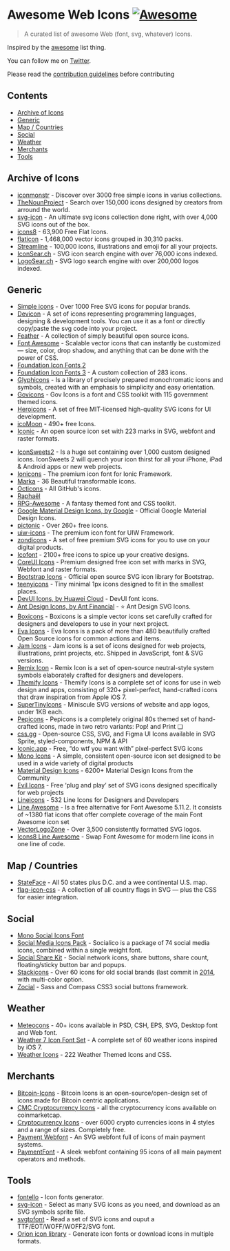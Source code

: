 # Awesome Web Icons [![Awesome](https://awesome.re/badge.svg)](https://awesome.re)

> A curated list of awesome Web (font, svg, whatever) Icons.

Inspired by the [awesome](https://github.com/sindresorhus/awesome) list thing.

You can follow me on [Twitter](https://twitter.com/vkarampinis).

Please read the [contribution guidelines](contributing.md) before contributing

## Contents

- [Archive of Icons](#archive-of-icons)
- [Generic](#generic)
- [Map / Countries](#map--countries)
- [Social](#social)
- [Weather](#weather)
- [Merchants](#merchants)
- [Tools](#tools)

## Archive of Icons
- [iconmonstr](http://iconmonstr.com/) - Discover over 3000  free simple icons in varius collections.
- [TheNounProject](https://thenounproject.com/) - Search over 150,000 icons designed by creators from arround the world.
- [svg-icon](https://github.com/leungwensen/svg-icon) - An ultimate svg icons collection done right, with over 4,000 SVG icons out of the box.
- [icons8](https://icons8.com/) - 63,900 Free Flat Icons.
- [flaticon](https://www.flaticon.com/) - 1,468,000 vector icons grouped in 30,310 packs.
- [Streamline](https://streamlinehq.com/) - 100,000 icons, illustrations and emoji for all your projects.
- [IconSear.ch](https://iconsear.ch/search.html) - SVG icon search engine with over 76,000 icons indexed.
- [LogoSear.ch](https://logosear.ch/search.html) - SVG logo search engine with over 200,000 logos indexed.

## Generic
- [Simple icons](https://simpleicons.org/) - Over 1000 Free SVG icons for popular brands.
- [Devicon](https://konpa.github.io/devicon/) - A set of icons representing programming languages, designing & development tools. You can use it as a font or directly copy/paste the svg code into your project.
- [Feather](https://feathericons.com/) - A collection of simply beautiful open source icons.
- [Font Awesome](http://fontawesome.io/) - Scalable vector icons that can instantly be customized — size, color, drop shadow, and anything that can be done with the power of CSS.
- [Foundation Icon Fonts 2](http://zurb.com/playground/foundation-icons)
- [Foundation Icon Fonts 3](http://zurb.com/playground/foundation-icon-fonts-3) - A custom collection of 283 icons.
- [Glyphicons](http://glyphicons.com/) - Is a library of precisely prepared monochromatic icons and symbols, created with an emphasis to simplicity and easy orientation.
- [Govicons](http://govicons.io/) - Gov Icons is a font and CSS toolkit with 115 government themed icons.
- [Heroicons](https://github.com/refactoringui/heroicons) - A set of free MIT-licensed high-quality SVG icons for UI development.
- [icoMoon](https://icomoon.io) - 490+ free Icons.
- [Iconic](https://useiconic.com/open/) - An open source icon set with 223 marks in SVG, webfont and raster formats.
<!--lint disable awesome-list-item-->
- [IconSweets2](https://www.designbombs.com/iconsweets2/) - Is a huge set containing over 1,000 custom designed icons. IconSweets 2 will quench your icon thirst for all your iPhone, iPad & Android apps or new web projects.
- [Ionicons](http://ionicons.com/) - The premium icon font for Ionic Framework.
- [Marka](http://fian.my.id/marka/) - 36 Beautiful transformable icons.
- [Octicons](https://octicons.github.com/) - All GitHub's icons.
- [Raphaël](http://icons.marekventur.com/)
- [RPG-Awesome](https://nagoshiashumari.github.io/Rpg-Awesome/) - A fantasy themed font and CSS toolkit.
- [Google Material Design Icons, by Google](https://design.google.com/icons/) - Official Google Material Design Icons.
- [pictonic](https://pictonic.co) - Over 260+ free icons.
- [uiw-icons](https://uiwjs.github.io/icons) - The premium icon font for UIW Framework.
- [zondicons](http://www.zondicons.com/) - A set of free premium SVG icons for you to use on your digital products.
- [Icofont](https://icofont.com/) - 2100+ free icons to spice up your creative designs.
- [CoreUI Icons](https://coreui.io/icons/free/) - Premium designed free icon set with marks in SVG, Webfont and raster formats.
- [Bootstrap Icons](https://icons.getbootstrap.com/) - Official open source SVG icon library for Bootstrap.
- [teenyicons](https://teenyicons.com/) - Tiny minimal 1px icons designed to fit in the smallest places.
- [DevUI Icons, by Huawei Cloud](https://github.com/DevCloudFE/devui-icons) - DevUI font icons.
- [Ant Design Icons, by Ant Financial](https://ant.design/components/icon/) - ⭐ Ant Design SVG Icons.
- [Boxicons](https://boxicons.com/) - Boxicons is a simple vector icons set carefully crafted for designers and developers to use in your next project.
- [Eva Icons](https://akveo.github.io/eva-icons) - Eva Icons is a pack of more than 480 beautifully crafted Open Source icons for common actions and items.
- [Jam Icons](https://jam-icons.com/) - Jam icons is a set of icons designed for web projects, illustrations, print projects, etc. Shipped in JavaScript, font & SVG versions.
- [Remix Icon](https://remixicon.com/) - Remix Icon is a set of open-source neutral-style system symbols elaborately crafted for designers and developers.
- [Themify Icons](https://themify.me/themify-icons) - Themify Icons is a complete set of icons for use in web design and apps, consisting of 320+ pixel-perfect, hand-crafted icons that draw inspiration from Apple iOS 7.
- [SuperTinyIcons](https://github.com/edent/SuperTinyIcons) - Miniscule SVG versions of website and app logos, under 1KB each.
- [Pepicons](https://pepicons.com) - Pepicons is a completely original 80s themed set of hand-crafted icons, made in two retro variants: Pop! and Print ❏
- [css.gg](https://css.gg/) - Open-source CSS, SVG, and Figma UI Icons available in SVG Sprite, styled-components, NPM & API
- [Iconic.app](https://iconic.app/) - Free, “do wtf you want with” pixel-perfect SVG icons
- [Mono Icons](https://icons.mono.company) - A simple, consistent open-source icon set designed to be used in a wide variety of digital products
- [Material Design Icons](https://github.com/Templarian/MaterialDesign) - 6200+ Material Design Icons from the Community
- [Evil Icons](https://github.com/evil-icons/evil-icons) - Free ‘plug and play’ set of SVG icons designed specifically for web projects
- [Lineicons](https://lineicons.com/) - 532 Line Icons for Designers and Developers
- [Line Awesome](https://icons8.com/line-awesome) - Is a free alternative for Font Awesome 5.11.2. It consists of ~1380 flat icons that offer complete coverage of the main Font Awesome icon set
- [VectorLogoZone](https://www.vectorlogo.zone/) - Over 3,500 consistently formatted SVG logos.
- [Icons8 Line Awesome](https://github.com/icons8/line-awesome) - Swap Font Awesome for modern line icons in one line of code.

## Map / Countries
- [StateFace](http://propublica.github.io/stateface/) - All 50 states plus D.C. and a wee continental U.S. map.
- [flag-icon-css](http://lipis.github.io/flag-icon-css/) - A collection of all country flags in SVG — plus the CSS for easier integration.

## Social
- [Mono Social Icons Font](http://drinchev.github.io/monosocialiconsfont/)
- [Social Media Icons Pack](https://www.fontfabric.com/fonts/social-media-icons-pack/) - Socialico is a package of 74 social media icons, combined within a single weight font.
- [Social Share Kit](http://socialsharekit.com/) - Social network icons, share buttons, share count, floating/sticky button bar and popups.
- [Stackicons](http://stackicons.com/) - Over 60 icons for old social brands (last commit in [2014](https://github.com/parkerbennett/stackicons), with multi-color option.
- [Zocial](https://github.com/adamstac/zocial) - Sass and Compass CSS3 social buttons framework.

## Weather
- [Meteocons](http://www.alessioatzeni.com/meteocons/) - 40+ icons available in PSD, CSH, EPS, SVG, Desktop font and Web font.
- [Weather 7 Icon Font Set](http://www.pixeden.com/icon-fonts/weather-7-icon-font-set) - A complete set of 60 weather icons inspired by iOS 7.
- [Weather Icons](https://erikflowers.github.io/weather-icons/) - 222 Weather Themed Icons and CSS.

## Merchants
- [Bitcoin-Icons](https://github.com/BitcoinDesign/Bitcoin-Icons) - Bitcoin Icons is an open-source/open-design set of icons made for Bitcoin centric applications. 
- [CMC Cryptocurrency Icons](https://github.com/ErikThiart/cryptocurrency-icons) - all the cryptocurrency icons available on coinmarketcap.
- [Cryptocurrency Icons](https://github.com/spothq/cryptocurrency-icons) - over 6000 crypto currencies icons in 4 styles and a range of sizes. Completely free.
- [Payment Webfont](http://www.orlandotm.com/payment-webfont/) - An SVG webfont full of icons of main payment systems.
- [PaymentFont](http://paymentfont.io/) - A sleek webfont containing 95 icons of all main payment operators and methods.

## Tools
- [fontello](http://fontello.com/) - Icon fonts generator.
- [svg-icon](http://leungwensen.github.io/svg-icon/) - Select as many SVG icons as you need, and download as an SVG symbols sprite file.
- [svgtofont](https://github.com/jaywcjlove/svgtofont) - Read a set of SVG icons and ouput a TTF/EOT/WOFF/WOFF2/SVG font.
- [Orion icon library](https://orioniconlibrary.com/) - Generate icon fonts or download icons in multiple formats.
